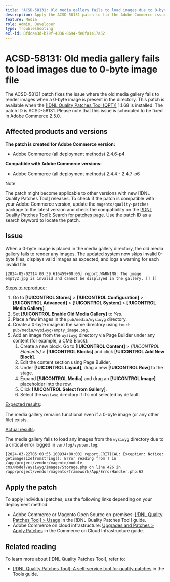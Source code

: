 ```yaml
---
title: 'ACSD-58131: Old media gallery fails to load images due to 0-byte image file'
description: Apply the ACSD-58131 patch to fix the Adobe Commerce issue where the old media gallery fails to render images when a 0-byte image is present in the directory.
feature: Media
role: Admin, Developer
type: Troubleshooting
exl-id: 8fdca43d-b79f-4036-8694-de6fa1417a52
---
```

# ACSD-58131: Old media gallery fails to load images due to 0-byte image file

The ACSD-58131 patch fixes the issue where the old media gallery fails to render images when a 0-byte image is present in the directory. This patch is available when the [[!DNL Quality Patches Tool (QPT)]](/help/tools/quality-patches-tool/quality-patches-tool-to-self-serve-quality-patches.md) 1.1.68 is installed. The patch ID is ACSD-58131. Please note that this issue is scheduled to be fixed in Adobe Commerce 2.5.0.

## Affected products and versions

**The patch is created for Adobe Commerce version:**

* Adobe Commerce (all deployment methods) 2.4.6-p4

**Compatible with Adobe Commerce versions:**

* Adobe Commerce (all deployment methods) 2.4.4 - 2.4.7-p6

>[!NOTE]
>
>The patch might become applicable to other versions with new [!DNL Quality Patches Tool] releases. To check if the patch is compatible with your Adobe Commerce version, update the `magento/quality-patches` package to the latest version and check the compatibility on the [[!DNL Quality Patches Tool]: Search for patches page](https://experienceleague.adobe.com/tools/commerce-quality-patches/index.html). Use the patch ID as a search keyword to locate the patch.

## Issue

When a 0-byte image is placed in the media gallery directory, the old media gallery fails to render any images. The updated system now skips invalid 0-byte files, displays valid images as expected, and logs a warning for each invalid file.

```
[2024-05-02T14:00:39.616459+00:00] report.WARNING: The image empty2.jpg is invalid and cannot be displayed in the gallery. [] []
```

<u>Steps to reproduce</u>:

1. Go to **[!UICONTROL Stores]** > **[!UICONTROL Configuration]** > **[!UICONTROL Advanced]** > **[!UICONTROL System]** > **[!UICONTROL Media Gallery]**.
1. Set **[!UICONTROL Enable Old Media Gallery]** to *Yes*.
1. Place a few images in the `pub/media/wysiwyg` directory.
1. Create a 0-byte image in the same directory using `touch pub/media/wysiwyg/empty_image.png`.
1. Add an image from the `wysiwyg` directory via Page Builder under any content (for example, a CMS Block):
    1. Create a new block. Go to **[!UICONTROL Content]** > *[!UICONTROL Elements]* > **[!UICONTROL Blocks]** and click **[!UICONTROL Add New Block]**.
    1. Edit the content section using Page Builder.
    1. Under **[!UICONTROL Layout]**, drag a new **[!UICONTROL Row]** to the stage.
    1.  Expand **[!UICONTROL Media]** and drag an **[!UICONTROL Image]** placeholder into the row.
    1. Click **[!UICONTROL Select from Gallery]**.
    1. Select the `wysiwyg` directory if it’s not selected by default.

<u>Expected results</u>:

The media gallery remains functional even if a 0-byte image (or any other file) exists.

<u>Actual results</u>:

The media gallery fails to load any images from the `wysiwyg` directory due to a critical error logged in `var/log/system.log`:

```
[2024-03-22T05:00:55.100934+00:00] report.CRITICAL: Exception: Notice: getimagesizefromstring(): Error reading from ! in /app/project/vendor/magento/module-cms/Model/Wysiwyg/Images/Storage.php on line 426 in /app/project/vendor/magento/framework/App/ErrorHandler.php:62
```

## Apply the patch

To apply individual patches, use the following links depending on your deployment method:

* Adobe Commerce or Magento Open Source on-premises: [[!DNL Quality Patches Tool] > Usage](/help/tools/quality-patches-tool/usage.md) in the [!DNL Quality Patches Tool] guide.
* Adobe Commerce on cloud infrastructure: [Upgrades and Patches > Apply Patches](https://experienceleague.adobe.com/docs/commerce-cloud-service/user-guide/develop/upgrade/apply-patches.html) in the Commerce on Cloud Infrastructure guide.

## Related reading

To learn more about [!DNL Quality Patches Tool], refer to:

* [[!DNL Quality Patches Tool]: A self-service tool for quality patches](/help/tools/quality-patches-tool/quality-patches-tool-to-self-serve-quality-patches.md) in the Tools guide.
